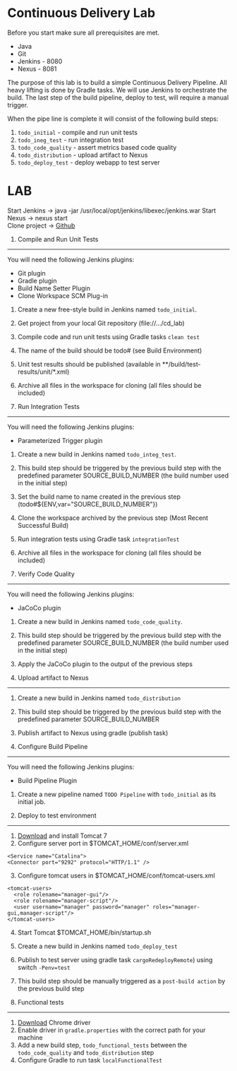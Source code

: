 Continuous Delivery Lab
=======================

Before you start make sure all prerequisites are met.
 
* Java 
* Git
* Jenkins - 8080
* Nexus - 8081


The purpose of this lab is to build a simple Continuous Delivery Pipeline. All heavy lifting 
is done by Gradle tasks. We will use Jenkins to orchestrate the build. The last step of the build 
pipeline, deploy to test, will require a manual trigger.

When the pipe line is complete it will consist of the following build steps:

1. `todo_initial` - compile and run unit tests 
2. `todo_ineg_test` - run integration test
3. `todo_code_quality` - assert metrics based code quality
4. `todo_distribution` - upload artifact to Nexus
5. `todo_deploy_test` - deploy webapp to test server


LAB
===

Start Jenkins -> java -jar /usr/local/opt/jenkins/libexec/jenkins.war
Start Nexus   -> nexus start  
Clone project -> [Github](https://github.com/kallestenflo/cd_lab) 

1. Compile and Run Unit Tests
-----------------------------

You will need the following Jenkins plugins: 

* Git plugin
* Gradle plugin
* Build Name Setter Plugin
* Clone Workspace SCM Plug-in

1. Create a new free-style build in Jenkins named `todo_initial`.
2. Get project from your local Git repository (file://.../cd_lab)
3. Compile code and run unit tests using Gradle tasks `clean test`
4. The name of the build should be todo#<build number> (see Build Environment)
5. Unit test results should be published (available in **/build/test-results/unit/*.xml)
6. Archive all files in the workspace for cloning (all files should be included)


2. Run Integration Tests
------------------------

You will need the following Jenkins plugins: 

* Parameterized Trigger plugin

1. Create a new build in Jenkins named `todo_integ_test`. 
2. This build step should be triggered by the previous build step with the predefined parameter SOURCE_BUILD_NUMBER (the build number used in the initial step)
3. Set the build name to name created in the previous step (todo#${ENV,var="SOURCE_BUILD_NUMBER"})
4. Clone the workspace archived by the previous step (Most Recent Successful Build)
5. Run integration tests using Gradle task `integrationTest`
6. Archive all files in the workspace for cloning (all files should be included)


3. Verify Code Quality
----------------------
You will need the following Jenkins plugins: 

* JaCoCo plugin

1. Create a new build in Jenkins named `todo_code_quality`.
2. This build step should be triggered by the previous build step with the predefined parameter SOURCE_BUILD_NUMBER (the build number used in the initial step)
3. Apply the JaCoCo plugin to the output of the previous steps


4. Upload artifact to Nexus
----------------------------

1. Create a new build in Jenkins named `todo_distribution`
2. This build step should be triggered by the previous build step with the predefined parameter SOURCE_BUILD_NUMBER
3. Publish artifact to Nexus using gradle (publish task)


5. Configure Build Pipeline
---------------------------
You will need the following Jenkins plugins: 

* Build Pipeline Plugin

1. Create a new pipeline named `TODO Pipeline` with `todo_initial` as its initial job.


6. Deploy to test environment
-----------------------------

1. [Download](http://tomcat.apache.org/download-70.cgi) and install Tomcat 7 
2. Configure server port in $TOMCAT_HOME/conf/server.xml

  ```
  <Service name="Catalina">
  <Connector port="9292" protocol="HTTP/1.1" />
  ```
3. Configure tomcat users in $TOMCAT_HOME/conf/tomcat-users.xml 

  ```
  <tomcat-users>
    <role rolename="manager-gui"/>
    <role rolename="manager-script"/>
    <user username="manager" password="manager" roles="manager-gui,manager-script"/>
  </tomcat-users>
  ```
4. Start Tomcat $TOMCAT_HOME/bin/startup.sh 
5. Create a new build in Jenkins named `todo_deploy_test`
6. Publish to test server using gradle task `cargoRedeployRemote`) using switch `-Penv=test`
7. This build step should be manually triggered as a `post-build action` by the previous build step


7. Functional tests
-------------------

1. [Download](https://code.google.com/p/selenium/wiki/ChromeDriver) Chrome driver
2. Enable driver in `gradle.properties` with the correct path for your machine
3. Add a new build step, `todo_functional_tests` between the `todo_code_quality` and `todo_distribution` step
4. Configure Gradle to run task `localFunctionalTest`

 


